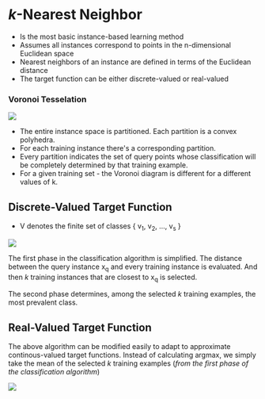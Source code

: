 # *k*-Nearest Neighbor

- Is the most basic instance-based learning method
- Assumes all instances correspond to points in the n-dimensional Euclidean space
- Nearest neighbors of an instance are defined in terms of the Euclidean distance
- The target function can be either discrete-valued or real-valued

### Voronoi Tesselation

![](http://i.imgur.com/OlkyQp0.png)

- The entire instance space is partitioned. Each partition is a convex polyhedra. 
- For each training instance there's a corresponding partition.
- Every partition  indicates the set of query points whose classification will be completely determined by that training example.
- For a given training set - the Voronoi diagram is different for a different values of k.

## Discrete-Valued Target Function

- V denotes the finite set of classes { v<sub>1</sub>, v<sub>2</sub>, ..., v<sub>s</sub> }

![](http://i.imgur.com/bfb4QBQ.png)

The first phase in the classification algorithm is simplified. The distance between the query instance x<sub>q</sub> and every training instance is evaluated. And then *k* training instances that are closest to x<sub>q</sub> is selected.

The second phase determines, among the selected *k* training examples, the most prevalent class.

## Real-Valued Target Function

The above algorithm can be modified easily to adapt to approximate continous-valued target functions. Instead of calculating argmax, we simply take the mean of the selected *k* training examples (*from the first phase of the classification algorithm*)

![](http://i.imgur.com/L6OMLOK.png)